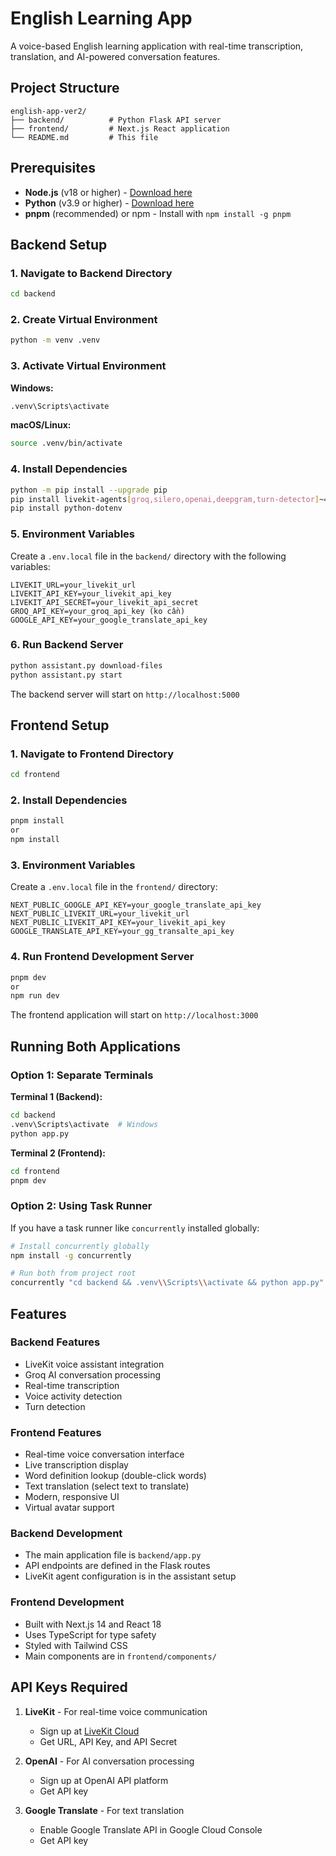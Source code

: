 # English Learning App

A voice-based English learning application with real-time transcription, translation, and AI-powered conversation features.

## Project Structure

```
english-app-ver2/
├── backend/          # Python Flask API server
├── frontend/         # Next.js React application
└── README.md         # This file
```

## Prerequisites

- **Node.js** (v18 or higher) - [Download here](https://nodejs.org/)
- **Python** (v3.9 or higher) - [Download here](https://python.org/)
- **pnpm** (recommended) or npm - Install with `npm install -g pnpm`

## Backend Setup

### 1. Navigate to Backend Directory
```bash
cd backend
```

### 2. Create Virtual Environment
```bash
python -m venv .venv
```

### 3. Activate Virtual Environment

**Windows:**
```bash
.venv\Scripts\activate
```

**macOS/Linux:**
```bash
source .venv/bin/activate
```

### 4. Install Dependencies
```bash
python -m pip install --upgrade pip
pip install livekit-agents[groq,silero,openai,deepgram,turn-detector]~=1.0rc
pip install python-dotenv
```

### 5. Environment Variables
Create a `.env.local` file in the `backend/` directory with the following variables:

```env
LIVEKIT_URL=your_livekit_url
LIVEKIT_API_KEY=your_livekit_api_key
LIVEKIT_API_SECRET=your_livekit_api_secret
GROQ_API_KEY=your_groq_api_key (ko cần)
GOOGLE_API_KEY=your_google_translate_api_key
```

### 6. Run Backend Server
```bash
python assistant.py download-files
python assistant.py start
```

The backend server will start on `http://localhost:5000`

## Frontend Setup

### 1. Navigate to Frontend Directory
```bash
cd frontend
```

### 2. Install Dependencies
```bash
pnpm install
or
npm install
```

### 3. Environment Variables
Create a `.env.local` file in the `frontend/` directory:

```env
NEXT_PUBLIC_GOOGLE_API_KEY=your_google_translate_api_key
NEXT_PUBLIC_LIVEKIT_URL=your_livekit_url
NEXT_PUBLIC_LIVEKIT_API_KEY=your_livekit_api_key
GOOGLE_TRANSLATE_API_KEY=your_gg_transalte_api_key
```

### 4. Run Frontend Development Server
```bash
pnpm dev
or
npm run dev
```

The frontend application will start on `http://localhost:3000`

## Running Both Applications

### Option 1: Separate Terminals

**Terminal 1 (Backend):**
```bash
cd backend
.venv\Scripts\activate  # Windows
python app.py
```

**Terminal 2 (Frontend):**
```bash
cd frontend
pnpm dev
```

### Option 2: Using Task Runner

If you have a task runner like `concurrently` installed globally:

```bash
# Install concurrently globally
npm install -g concurrently

# Run both from project root
concurrently "cd backend && .venv\\Scripts\\activate && python app.py" "cd frontend && pnpm dev"
```

## Features

### Backend Features
- LiveKit voice assistant integration
- Groq AI conversation processing
- Real-time transcription
- Voice activity detection
- Turn detection

### Frontend Features
- Real-time voice conversation interface
- Live transcription display
- Word definition lookup (double-click words)
- Text translation (select text to translate)
- Modern, responsive UI
- Virtual avatar support


### Backend Development
- The main application file is `backend/app.py`
- API endpoints are defined in the Flask routes
- LiveKit agent configuration is in the assistant setup

### Frontend Development
- Built with Next.js 14 and React 18
- Uses TypeScript for type safety
- Styled with Tailwind CSS
- Main components are in `frontend/components/`

## API Keys Required

1. **LiveKit** - For real-time voice communication
   - Sign up at [LiveKit Cloud](https://cloud.livekit.io/)
   - Get URL, API Key, and API Secret

2. **OpenAI** - For AI conversation processing
   - Sign up at OpenAI API platform
   - Get API key

3. **Google Translate** - For text translation
   - Enable Google Translate API in Google Cloud Console
   - Get API key
